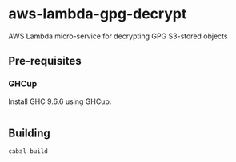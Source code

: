 # aws-lambda-gpg-decrypt
AWS Lambda micro-service for decrypting GPG S3-stored objects

## Pre-requisites

### GHCup

Install GHC 9.6.6 using GHCup:

```shell

```

## Building

```shell
cabal build
```

